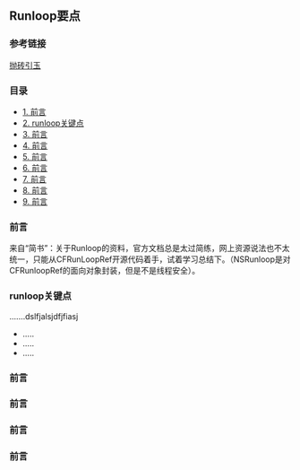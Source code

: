 ## Runloop要点

### 参考链接
[抛砖引玉](http://www.jianshu.com/p/37ab0397fec7)

### 目录
*	[1. 前言](#1)
*	[2. runloop关键点](#2)
*	[3. 前言](#3)
*	[4. 前言](#4)
*	[5. 前言](#5)
*	[6. 前言](#6)
*	[7. 前言](#7)
*	[8. 前言](#8)
*	[9. 前言](#9)

<h3 id="1">前言</h3>
来自“简书”：关于Runloop的资料，官方文档总是太过简练，网上资源说法也不太统一，只能从CFRunLoopRef开源代码着手，试着学习总结下。（NSRunloop是对CFRunloopRef的面向对象封装，但是不是线程安全）。

<h3 id="1">runloop关键点</h3>
	.......dslfjalsjdfjfiasj
	
*	.....
*	.....
*	.....

<h3 id="1">前言</h3>

<h3 id="1">前言</h3>

<h3 id="1">前言</h3>

<h3 id="1">前言</h3>
